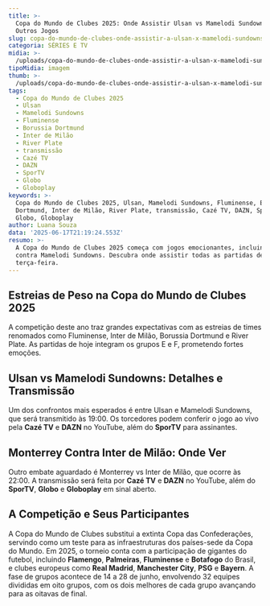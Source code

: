 ```yaml
---
title: >-
  Copa do Mundo de Clubes 2025: Onde Assistir Ulsan vs Mamelodi Sundowns e
  Outros Jogos
slug: copa-do-mundo-de-clubes-onde-assistir-a-ulsan-x-mamelodi-sundowns
categoria: SÉRIES E TV
midia: >-
  /uploads/copa-do-mundo-de-clubes-onde-assistir-a-ulsan-x-mamelodi-sundowns-thumb.png
tipoMidia: imagem
thumb: >-
  /uploads/copa-do-mundo-de-clubes-onde-assistir-a-ulsan-x-mamelodi-sundowns-thumb.png
tags:
  - Copa do Mundo de Clubes 2025
  - Ulsan
  - Mamelodi Sundowns
  - Fluminense
  - Borussia Dortmund
  - Inter de Milão
  - River Plate
  - transmissão
  - Cazé TV
  - DAZN
  - SporTV
  - Globo
  - Globoplay
keywords: >-
  Copa do Mundo de Clubes 2025, Ulsan, Mamelodi Sundowns, Fluminense, Borussia
  Dortmund, Inter de Milão, River Plate, transmissão, Cazé TV, DAZN, SporTV,
  Globo, Globoplay
author: Luana Souza
data: '2025-06-17T21:19:24.553Z'
resumo: >-
  A Copa do Mundo de Clubes 2025 começa com jogos emocionantes, incluindo Ulsan
  contra Mamelodi Sundowns. Descubra onde assistir todas as partidas desta
  terça-feira.
---
```


## Estreias de Peso na Copa do Mundo de Clubes 2025

A competição deste ano traz grandes expectativas com as estreias de times renomados como Fluminense, Inter de Milão, Borussia Dortmund e River Plate. As partidas de hoje integram os grupos E e F, prometendo fortes emoções.

## Ulsan vs Mamelodi Sundowns: Detalhes e Transmissão

Um dos confrontos mais esperados é entre Ulsan e Mamelodi Sundowns, que será transmitido às 19:00. Os torcedores podem conferir o jogo ao vivo pela **Cazé TV** e **DAZN** no YouTube, além do **SporTV** para assinantes.

## Monterrey Contra Inter de Milão: Onde Ver

Outro embate aguardado é Monterrey vs Inter de Milão, que ocorre às 22:00. A transmissão será feita por **Cazé TV** e **DAZN** no YouTube, além do **SporTV**, **Globo** e **Globoplay** em sinal aberto.

## A Competição e Seus Participantes

A Copa do Mundo de Clubes substitui a extinta Copa das Confederações, servindo como um teste para as infraestruturas dos países-sede da Copa do Mundo. Em 2025, o torneio conta com a participação de gigantes do futebol, incluindo **Flamengo**, **Palmeiras**, **Fluminense** e **Botafogo** do Brasil, e clubes europeus como **Real Madrid**, **Manchester City**, **PSG** e **Bayern**. A fase de grupos acontece de 14 a 28 de junho, envolvendo 32 equipes divididas em oito grupos, com os dois melhores de cada grupo avançando para as oitavas de final.

